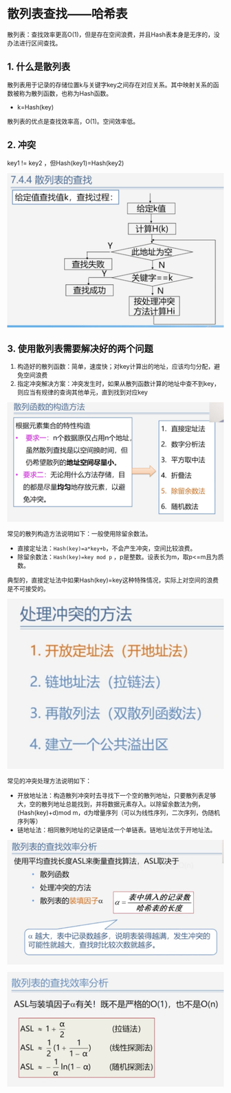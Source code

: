 ﻿# 散列表查找——哈希表

散列表：查找效率更高O(1)，但是存在空间浪费，并且Hash表本身是无序的，没办法进行区间查找。

## 1. 什么是散列表 ##

散列表用于记录的存储位置k与关键字key之间存在对应关系。其中映射关系的函数被称为散列函数，也称为Hash函数。

* k=Hash(key)

散列表的优点是查找效率高，O(1)。空间效率低。

## 2. 冲突 ##

key1 != key2 ，但Hash(key1)=Hash(key2)

![](https://raw.githubusercontent.com/yixy4app/images/picgo/202209121750515.jpg)

## 3. 使用散列表需要解决好的两个问题 ##

1. 构造好的散列函数：简单，速度快；对key计算出的地址，应该均匀分配，避免空间浪费
2. 指定冲突解决方案：冲突发生时，如果从散列函数计算的地址中查不到key，则应当有规律的查询其他单元，直到找到对应key

![](https://raw.githubusercontent.com/yixy4app/images/picgo/202209121750430.jpg)

常见的散列构造方法说明如下：一般使用除留余数法。

* 直接定址法：`Hash(key)=a*key+b`，不会产生冲突，空间比较浪费。
* 除留余数法：`Hash(key)=key mod p` ，p是整数。设表长为m，取p<=m且为质数。

典型的，直接定址法中如果Hash(key)=key这种特殊情况，实际上对空间的浪费是不可接受的。

![](https://raw.githubusercontent.com/yixy4app/images/picgo/202209121903644.jpg)

常见的冲突处理方法说明如下：

* 开放地址法：构造散列冲突时去寻找下一个空的散列地址，只要散列表足够大，空的散列地址总能找到，并将数据元素存入。以除留余数法为例，(Hash(key)+d)mod m，d为增量序列（可以为线性序列，二次序列，伪随机序列等）
* 链地址法：相同散列地址的记录链成一个单链表。链地址法优于开地址法。

![](https://raw.githubusercontent.com/yixy4app/images/picgo/202209121902385.jpg)

![](https://raw.githubusercontent.com/yixy4app/images/picgo/202209121902832.jpg)
